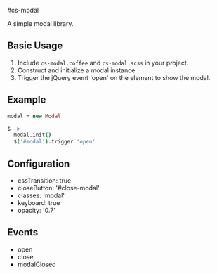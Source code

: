 #cs-modal

A simple modal library.

## Basic Usage

1. Include `cs-modal.coffee` and `cs-modal.scss` in your project.
2. Construct and initialize a modal instance.
3. Trigger the jQuery event 'open' on the element to show the modal.

## Example

```coffeescript
modal = new Modal

$ ->
  modal.init()
  $('#modal').trigger 'open'
```

## Configuration

- cssTransition: true
- closeButton: '#close-modal'
- classes: 'modal'
- keyboard: true
- opacity: '0.7'

## Events

- open
- close
- modalClosed
